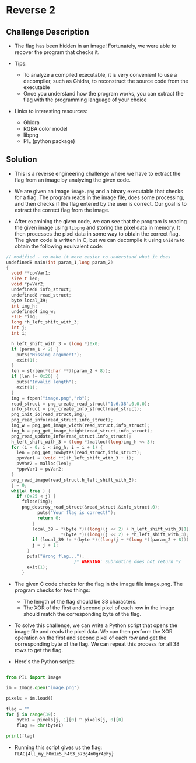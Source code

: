 # Reverse 2

## Challenge Description

* The flag has been hidden in an image! Fortunately, we were able to recover the program that checks it.

* Tips:

    * To analyze a compiled executable, it is very convenient to use a decompiler, such as Ghidra, to reconstruct the source code from the executable
    * Once you understand how the program works, you can extract the flag with the programming language of your choice

* Links to interesting resources:

    * Ghidra
    * RGBA color model
    * libpng
    * PIL (python package)

## Solution

* This is a reverse engineering challenge where we have to extract the flag from an image by analyzing the given code.
* We are given an image `image.png` and a binary executable that checks for a flag. The program reads in the image file, does some processing, and then checks if the flag entered by the user is correct. Our goal is to extract the correct flag from the image.

* After examining the given code, we can see that the program is reading the given image using `libpng` and storing the pixel data in memory. It then processes the pixel data in some way to obtain the correct flag. The given code is written in C, but we can decompile it using `Ghidra` to obtain the following equivalent code:

```c
// modified - to make it more easier to understand what it does
undefined8 main(int param_1,long param_2)
{
  void **ppvVar1;
  size_t len;
  void *pvVar2;
  undefined8 info_struct;
  undefined8 read_struct;
  byte local_39;
  int img_h;
  undefined4 img_w;
  FILE *img;
  long *h_left_shift_with_3;
  int j;
  int i;

  h_left_shift_with_3 = (long *)0x0;
  if (param_1 < 2) {
    puts("Missing argument");
    exit(1);
  }
  len = strlen(*(char **)(param_2 + 8));
  if (len != 0x26) {
    puts("Invalid length");
    exit(1);
  }
  img = fopen("image.png","rb");
  read_struct = png_create_read_struct("1.6.38",0,0,0);
  info_struct = png_create_info_struct(read_struct);
  png_init_io(read_struct,img);
  png_read_info(read_struct,info_struct);
  img_w = png_get_image_width(read_struct,info_struct);
  img_h = png_get_image_height(read_struct,info_struct);
  png_read_update_info(read_struct,info_struct);
  h_left_shift_with_3 = (long *)malloc((long)img_h << 3);
  for (i = 0; i < img_h; i = i + 1) {
    len = png_get_rowbytes(read_struct,info_struct);
    ppvVar1 = (void **)(h_left_shift_with_3 + i);
    pvVar2 = malloc(len);
    *ppvVar1 = pvVar2;
  }
  png_read_image(read_struct,h_left_shift_with_3);
  j = 0;
  while( true ) {
    if (0x25 < j) {
      fclose(img);
      png_destroy_read_struct(&read_struct,&info_struct,0);
            puts("Your flag is correct!");
            return 0;
          }
          local_39 = *(byte *)((long)(j << 2) + h_left_shift_with_3[1]) ^
                     *(byte *)((long)(j << 2) + *h_left_shift_with_3);
          if (local_39 != *(byte *)((long)j + *(long *)(param_2 + 8))) break;
          j = j + 1;
        }
        puts("Wrong flag...");
                          /* WARNING: Subroutine does not return */
        exit(1);
      }
```

* The given C code checks for the flag in the image file image.png. The program checks for two things:

    * The length of the flag should be 38 characters.
    * The XOR of the first and second pixel of each row in the image should match the corresponding byte of the flag.

* To solve this challenge, we can write a Python script that opens the image file and reads the pixel data. We can then perform the XOR operation on the first and second pixel of each row and get the corresponding byte of the flag. We can repeat this process for all 38 rows to get the flag.

* Here's the Python script:

```python

from PIL import Image

im = Image.open("image.png")

pixels = im.load()

flag = ""
for j in range(39):
    byte1 = pixels[j, 1][0] ^ pixels[j, 0][0]
    flag += chr(byte1)

print(flag)
```

* Running this script gives us the flag: `FLAG{4ll_my_h0m1e5_h4t3_s73g4n0gr4phy}`
